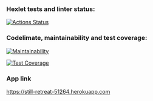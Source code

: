 ### Hexlet tests and linter status:
[![Actions Status](https://github.com/s-chepurnov/java-project-lvl4/workflows/hexlet-check/badge.svg)](https://github.com/s-chepurnov/java-project-lvl4/actions)

### Codelimate, maintainability and test coverage:

[![Maintainability](https://api.codeclimate.com/v1/badges/41c93a14f91c7bdf6203/maintainability)](https://codeclimate.com/github/s-chepurnov/java-project-lvl4/maintainability)

[![Test Coverage](https://api.codeclimate.com/v1/badges/41c93a14f91c7bdf6203/test_coverage)](https://codeclimate.com/github/s-chepurnov/java-project-lvl4/test_coverage)

### App link

https://still-retreat-51264.herokuapp.com